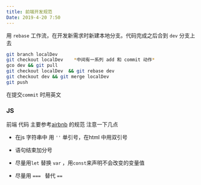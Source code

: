 ```yaml
---
title: 前端开发规范
Date: 2019-4-20 7:50
---
```


用 `rebase` 工作流，在开发新需求时新建本地分支。代码完成之后合到 `dev` 分支上去

<!-- more -->


```bash
git branch localDev
git checkout localDev    *中间有一系列 add 和 commit 动作*
gco dev && git pull 
git checkout localDev  && git rebase dev
git checkout dev && git merge localDev
git push 

```



在提交`commit` 时用英文



### JS

前端 代码 主要参考[airbnb](https://github.com/airbnb/javascript) 的规范 注意一下几点

- 在js 字符串中 用 `''` 单引号，在html 中用双引号

- 语句结束加分号

- 尽量用`let` 替换 `var` ，用`const`来声明不会改变的变量值

- 尽量用 `=== ` 替代 `==`